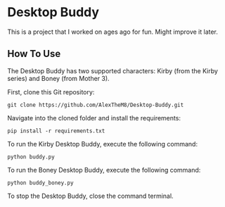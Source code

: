 # Desktop Buddy
This is a project that I worked on ages ago for fun. Might improve it later.

## How To Use
The Desktop Buddy has two supported characters: Kirby (from the Kirby series) and Boney (from Mother 3).

First, clone this Git repository:

```
git clone https://github.com/AlexTheM8/Desktop-Buddy.git
```

Navigate into the cloned folder and install the requirements:

```
pip install -r requirements.txt
```

To run the Kirby Desktop Buddy, execute the following command:

```
python buddy.py
```

To run the Boney Desktop Buddy, execute the following command:

```
python buddy_boney.py
```

To stop the Desktop Buddy, close the command terminal.
